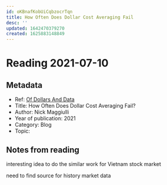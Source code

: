 ```yaml
---
id: oKBnafKobUiCqbzocrTqn
title: How Often Does Dollar Cost Averaging Fail
desc: ''
updated: 1642470379270
created: 1625883148849
---
```

# Reading 2021-07-10

## Metadata

- Ref: [Of Dollars And Data](https://ofdollarsanddata.com/how-often-does-dollar-cost-averaging-fail/)
- Title: How Often Does Dollar Cost Averaging Fail?
- Author: Nick Maggiulli
- Year of publication: 2021
- Category: Blog
- Topic: 

## Notes from reading

interesting idea to do the similar work for Vietnam stock market

need to find source for history market data
